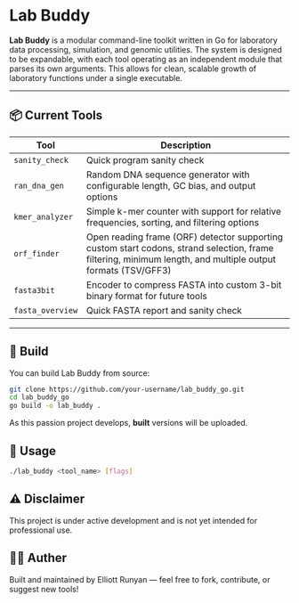 # Lab Buddy

**Lab Buddy** is a modular command-line toolkit written in Go for laboratory data processing, simulation, and genomic utilities. The system is designed to be expandable, with each tool operating as an independent module that parses its own arguments. This allows for clean, scalable growth of laboratory functions under a single executable.

---

## 📦 Current Tools

| Tool | Description |
| ---- | ----------- |
| `sanity_check` | Quick program sanity check |
| `ran_dna_gen` | Random DNA sequence generator with configurable length, GC bias, and output options |
| `kmer_analyzer` | Simple k-mer counter with support for relative frequencies, sorting, and filtering options |
| `orf_finder` | Open reading frame (ORF) detector supporting custom start codons, strand selection, frame filtering, minimum length, and multiple output formats (TSV/GFF3) |
| `fasta3bit` | Encoder to compress FASTA into custom 3-bit binary format for future tools |
| `fasta_overview` | Quick FASTA report and sanity check |

---

## 🔧 Build

You can build Lab Buddy from source:

```bash
git clone https://github.com/your-username/lab_buddy_go.git
cd lab_buddy_go
go build -o lab_buddy .

``` 

As this passion project develops, **built** versions will be uploaded.

## 🚀 Usage 

```bash
./lab_buddy <tool_name> [flags]
```

## ⚠️ Disclaimer

This project is under active development and is not yet intended for professional use.

## 👨‍💻 Auther

Built and maintained by Elliott Runyan — feel free to fork, contribute, or suggest new tools!
